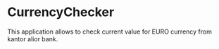 # CurrencyChecker
This application allows to check current value for EURO currency from kantor alior bank.
